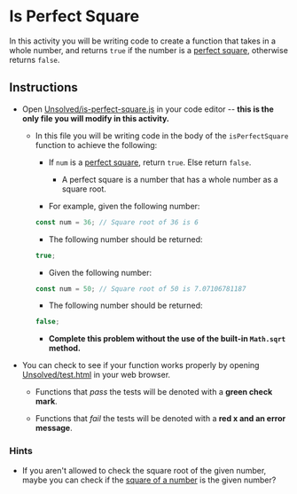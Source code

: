 # Is Perfect Square

In this activity you will be writing code to create a function that takes in a whole number, and returns `true` if the number is a [perfect square](https://en.wikipedia.org/wiki/Square_number), otherwise returns `false`.

## Instructions

- Open [Unsolved/is-perfect-square.js](Unsolved/is-perfect-square.js) in your code editor -- **this is the only file you will modify in this activity.**

  - In this file you will be writing code in the body of the `isPerfectSquare` function to achieve the following:

    - If `num` is a [perfect square](https://en.wikipedia.org/wiki/Square_number), return `true`. Else return `false`.

      - A perfect square is a number that has a whole number as a square root.

    - For example, given the following number:

    ```js
    const num = 36; // Square root of 36 is 6
    ```

    - The following number should be returned:

    ```js
    true;
    ```

    - Given the following number:

    ```js
    const num = 50; // Square root of 50 is 7.07106781187
    ```

    - The following number should be returned:

    ```js
    false;
    ```

    - **Complete this problem without the use of the built-in `Math.sqrt` method.**

- You can check to see if your function works properly by opening [Unsolved/test.html](Unsolved/test.html) in your web browser.

  - Functions that _pass_ the tests will be denoted with a **green check mark**.

  - Functions that _fail_ the tests will be denoted with a **red x and an error message**.

### Hints

- If you aren't allowed to check the square root of the given number, maybe you can check if the [square of a number](http://www.math.com/school/subject1/lessons/S1U1L9GL.html) is the given number?
